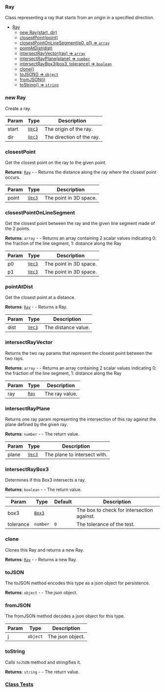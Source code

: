 <a name="Ray"></a>

### Ray
Class representing a ray that starts from an origin in a specified direction.



* [Ray](#Ray)
    * [new Ray(start, dir)](#new-Ray)
    * [closestPoint(point)](#closestPoint)
    * [closestPointOnLineSegment(p0, p1) ⇒ <code>array</code>](#closestPointOnLineSegment)
    * [pointAtDist(dist)](#pointAtDist)
    * [intersectRayVector(ray) ⇒ <code>array</code>](#intersectRayVector)
    * [intersectRayPlane(plane) ⇒ <code>number</code>](#intersectRayPlane)
    * [intersectRayBox3(box3, tolerance) ⇒ <code>boolean</code>](#intersectRayBox3)
    * [clone()](#clone)
    * [toJSON() ⇒ <code>object</code>](#toJSON)
    * [fromJSON(j)](#fromJSON)
    * [toString() ⇒ <code>string</code>](#toString)

<a name="new_Ray_new"></a>

### new Ray
Create a ray.


| Param | Type | Description |
| --- | --- | --- |
| start | <code>[Vec3](api/Math/Vec3.md)</code> | The origin of the ray. |
| dir | <code>[Vec3](api/Math/Vec3.md)</code> | The direction of the ray. |

<a name="Ray+closestPoint"></a>

### closestPoint
Get the closest point on the ray to the given point.


**Returns**: [<code>Ray</code>](#Ray) - - Returns the distance along the ray where the closest point occurs.  

| Param | Type | Description |
| --- | --- | --- |
| point | <code>[Vec3](api/Math/Vec3.md)</code> | The point in 3D space. |

<a name="Ray+closestPointOnLineSegment"></a>

### closestPointOnLineSegment
Get the closest point between the ray and the given line segment made of the 2 points.


**Returns**: <code>array</code> - - Returns an array containing 2 scalar values indicating 0: the fraction of the line segment, 1: distance along the Ray  

| Param | Type | Description |
| --- | --- | --- |
| p0 | <code>[Vec3](api/Math/Vec3.md)</code> | The point in 3D space. |
| p1 | <code>[Vec3](api/Math/Vec3.md)</code> | The point in 3D space. |

<a name="Ray+pointAtDist"></a>

### pointAtDist
Get the closest point at a distance.


**Returns**: [<code>Ray</code>](#Ray) - - Returns a Ray.  

| Param | Type | Description |
| --- | --- | --- |
| dist | <code>[Vec3](api/Math/Vec3.md)</code> | The distance value. |

<a name="Ray+intersectRayVector"></a>

### intersectRayVector
Returns the two ray params that represent the closest point between the two rays.


**Returns**: <code>array</code> - - Returns an array containing 2 scalar values indicating 0: the fraction of the line segment, 1: distance along the Ray  

| Param | Type | Description |
| --- | --- | --- |
| ray | [<code>Ray</code>](#Ray) | The ray value. |

<a name="Ray+intersectRayPlane"></a>

### intersectRayPlane
Returns one ray param representing the intersection
of this ray against the plane defined by the given ray.


**Returns**: <code>number</code> - - The return value.  

| Param | Type | Description |
| --- | --- | --- |
| plane | <code>[Vec3](api/Math/Vec3.md)</code> | The plane to intersect with. |

<a name="Ray+intersectRayBox3"></a>

### intersectRayBox3
Determines if this Box3 intersects a ray.


**Returns**: <code>boolean</code> - - The return value.  

| Param | Type | Default | Description |
| --- | --- | --- | --- |
| box3 | <code>[Box3](api/Math/Box3.md)</code> |  | The box to check for intersection against. |
| tolerance | <code>number</code> | <code>0</code> | The tolerance of the test. |

<a name="Ray+clone"></a>

### clone
Clones this Ray and returns a new Ray.


**Returns**: [<code>Ray</code>](#Ray) - - Returns a new Ray.  
<a name="Ray+toJSON"></a>

### toJSON
The toJSON method encodes this type as a json object for persistence.


**Returns**: <code>object</code> - - The json object.  
<a name="Ray+fromJSON"></a>

### fromJSON
The fromJSON method decodes a json object for this type.



| Param | Type | Description |
| --- | --- | --- |
| j | <code>object</code> | The json object. |

<a name="Ray+toString"></a>

### toString
Calls `toJSON` method and stringifies it.


**Returns**: <code>string</code> - - The return value.  


### [Class Tests](api/Math/Ray.test)